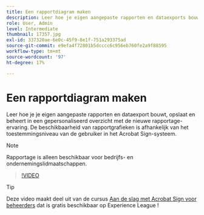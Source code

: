 ```yaml
---
title: Een rapportdiagram maken
description: Leer hoe je eigen aangepaste rapporten en dataexports bouwt, opslaat en beheert
role: User, Admin
level: Intermediate
thumbnail: 17357.jpg
exl-id: 337320ae-6e0c-45f9-8e1f-751a293375ad
source-git-commit: e9efa4f72801b5dcccc6c956eb760fe2a9f88595
workflow-type: tm+mt
source-wordcount: '97'
ht-degree: 17%

---
```


# Een rapportdiagram maken

Leer hoe je je eigen aangepaste rapporten en dataexport bouwt, opslaat en beheert in een gepersonaliseerd overzicht met de nieuwe rapportage-ervaring. De beschikbaarheid van rapportgrafieken is afhankelijk van het toestemmingsniveau van de gebruiker in het Acrobat Sign-systeem.

>[!NOTE]
>
>Rapportage is alleen beschikbaar voor bedrijfs- en ondernemingslidmaatschappen.

>[!VIDEO](https://video.tv.adobe.com/v/33812?hidetitle=true)

>[!TIP]
>
>Deze video maakt deel uit van de cursus [Aan de slag met Acrobat Sign voor beheerders](https://experienceleague.adobe.com/?recommended=Sign-A-1-2020.2) dat is gratis beschikbaar op Experience League !
